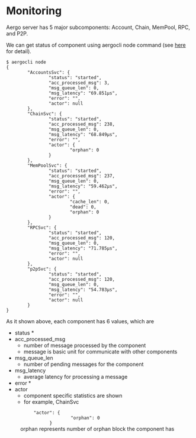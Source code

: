 Monitoring
==========

Aergo server has 5 major subcomponents: Account, Chain, MemPool, RPC, and P2P.

We can get status of component using aergocli node command (see [here](https://github.com/aergoio/aergo/wiki/tools_aergocli) for detail).

```shell
$ aergocli node 
{
        "AccountsSvc": {
                "status": "started",
                "acc_processed_msg": 3,
                "msg_queue_len": 0,
                "msg_latency": "69.851µs",
                "error": "",
                "actor": null
        },
        "ChainSvc": {
                "status": "started",
                "acc_processed_msg": 238,
                "msg_queue_len": 0,
                "msg_latency": "68.849µs",
                "error": "",
                "actor": {
                        "orphan": 0
                }
        },
        "MemPoolSvc": {
                "status": "started",
                "acc_processed_msg": 237,
                "msg_queue_len": 0,
                "msg_latency": "59.462µs",
                "error": "",
                "actor": {
                        "cache_len": 0,
                        "dead": 0,
                        "orphan": 0
                }
        },
        "RPCSvc": {
                "status": "started",
                "acc_processed_msg": 120,
                "msg_queue_len": 0,
                "msg_latency": "71.785µs",
                "error": "",
                "actor": null
        },
        "p2pSvc": {
                "status": "started",
                "acc_processed_msg": 120,
                "msg_queue_len": 0,
                "msg_latency": "54.783µs",
                "error": "",
                "actor": null
        }
}
```

As it shown above, each component has 6 values, which are 
 * status *
 * acc_processed_msg 
    * number of message processed by the component 
    * message is basic unit for communicate with other components
 * msg_queue_len
    * number of pending messages for the component
 * msg_latency
    * average latency for processing a message
 * error * 
 * actor
    * component specific statistics are shown
    * for example, ChainSvc
     <code>
          "actor": {
                        "orphan": 0
                }
     </code> 
     orphan represents number of orphan block the component has 
